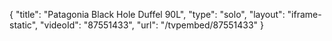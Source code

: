 {
    "title": "Patagonia Black Hole Duffel 90L",
    "type": "solo",
    "layout": "iframe-static",
    "videoId": "87551433",
    "url": "\/tvpembed\/87551433"
}